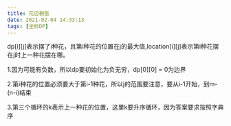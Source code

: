 ```yaml
---
title: 花店橱窗
date: 2021-02-04 14:33:13
tags: [坐标DP]
---
```


dp[i][j]表示摆了i种花，且第i种花的位置在j的最大值,location[i][j]表示第i种花摆在j时上一种花摆在哪。

1.因为可能有负数，所以dp要初始化为负无穷，dp[0][0] = 0为边界

2.第i种花的位置必须要大于第i-1种花，所以j的范围要注意，要从i-1开始，到m-(n-i)结束

3.第三个循环的k表示上一种花的位置，这里k要升序循环，因为答案要求按照字典序
